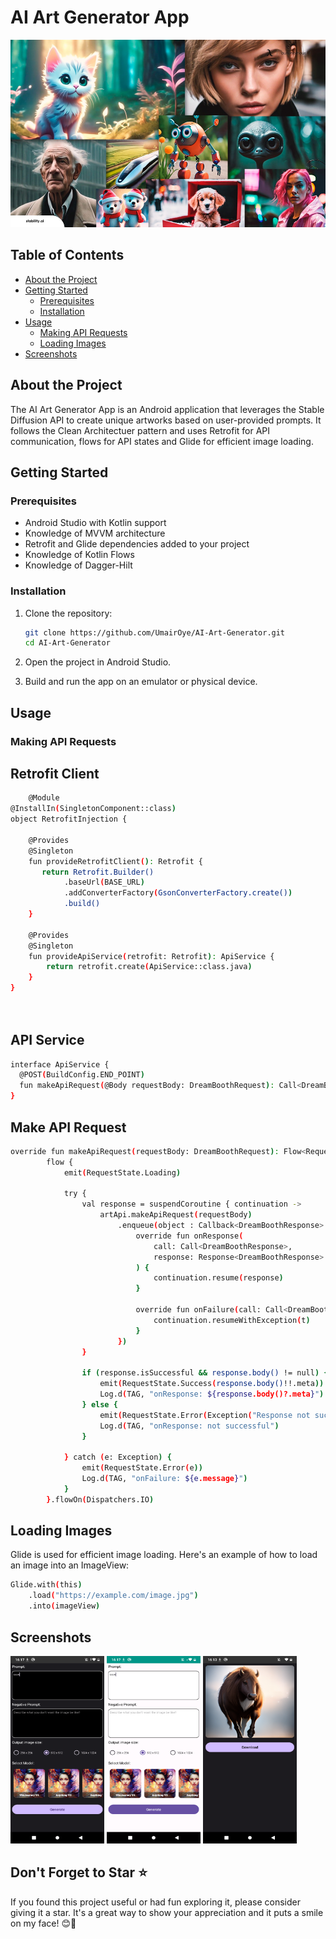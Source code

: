 # AI Art Generator App

<img width="600" height="300" src="https://github.com/UmairOye/AI-Art-Generator/blob/main/screenshots/the-best-stable-diffusion-prompts.webp" alt="Image" >

## Table of Contents

- [About the Project](#about-the-project)
- [Getting Started](#getting-started)
  - [Prerequisites](#prerequisites)
  - [Installation](#installation)
- [Usage](#usage)
  - [Making API Requests](#making-api-requests)
  - [Loading Images](#loading-images)
- [Screenshots](#screenshots)

## About the Project

The AI Art Generator App is an Android application that leverages the Stable Diffusion API to create unique artworks based on user-provided prompts. It follows the Clean Architectuer pattern and uses Retrofit for API communication, flows for API states and Glide for efficient image loading.

## Getting Started

### Prerequisites

- Android Studio with Kotlin support
- Knowledge of MVVM architecture
- Retrofit and Glide dependencies added to your project
- Knowledge of Kotlin Flows
- Knowledge of Dagger-Hilt

### Installation

1. Clone the repository:

   ```bash
   git clone https://github.com/UmairOye/AI-Art-Generator.git
   cd AI-Art-Generator
2. Open the project in Android Studio.
3. Build and run the app on an emulator or physical device.

## Usage
### Making API Requests
## Retrofit Client

```bash
    @Module
@InstallIn(SingletonComponent::class)
object RetrofitInjection {

    @Provides
    @Singleton
    fun provideRetrofitClient(): Retrofit {
       return Retrofit.Builder()
            .baseUrl(BASE_URL)
            .addConverterFactory(GsonConverterFactory.create())
            .build()
    }

    @Provides
    @Singleton
    fun provideApiService(retrofit: Retrofit): ApiService {
        return retrofit.create(ApiService::class.java)
    }
}
  
  
```
## API Service

  ```bash
  interface ApiService {
    @POST(BuildConfig.END_POINT)
    fun makeApiRequest(@Body requestBody: DreamBoothRequest): Call<DreamBoothResponse>
}
```

## Make API Request

```bash
override fun makeApiRequest(requestBody: DreamBoothRequest): Flow<RequestState<MetaData?>> =
        flow {
            emit(RequestState.Loading)

            try {
                val response = suspendCoroutine { continuation ->
                    artApi.makeApiRequest(requestBody)
                        .enqueue(object : Callback<DreamBoothResponse> {
                            override fun onResponse(
                                call: Call<DreamBoothResponse>,
                                response: Response<DreamBoothResponse>
                            ) {
                                continuation.resume(response)
                            }

                            override fun onFailure(call: Call<DreamBoothResponse>, t: Throwable) {
                                continuation.resumeWithException(t)
                            }
                        })
                }

                if (response.isSuccessful && response.body() != null) {
                    emit(RequestState.Success(response.body()!!.meta))
                    Log.d(TAG, "onResponse: ${response.body()?.meta}")
                } else {
                    emit(RequestState.Error(Exception("Response not successful")))
                    Log.d(TAG, "onResponse: not successful")
                }

            } catch (e: Exception) {
                emit(RequestState.Error(e))
                Log.d(TAG, "onFailure: ${e.message}")
            }
        }.flowOn(Dispatchers.IO)

```

## Loading Images
Glide is used for efficient image loading. Here's an example of how to load an image into an ImageView:
```bash
Glide.with(this)
    .load("https://example.com/image.jpg")
    .into(imageView)
```
## Screenshots
<img width="150" height="300" src="https://github.com/UmairOye/AI-Art-Generator/blob/main/screenshots/Screenshot_20231016-161700.png" alt="Image" >   <img width="150" height="300" src="https://github.com/UmairOye/AI-Art-Generator/blob/main/screenshots/Screenshot_20231016-161715.png" alt="Image" >   <img width="150" height="300" src="https://github.com/UmairOye/AI-Art-Generator/blob/main/screenshots/Screenshot_20231016-161346.png" alt="Image" >


## Don't Forget to Star ⭐

If you found this project useful or had fun exploring it, please consider giving it a star. It's a great way to show your appreciation and it puts a smile on my face! 😊🌟


